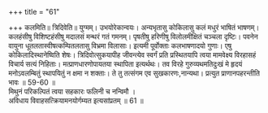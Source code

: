 +++
title = "61"

+++
कलमिति॥ त्रिदिवेति॥ युग्मम्। उभयोरेकान्वयः। अन्यभृतासु कोकिलासु कलं मधुरं भाषितं भाषणम्। कलहंसीषु विशिष्टहंसीषु मदालसं मन्थरं गतं गमनम्। पृषतीषु हरिणीषु विलोलमीक्षितं चञ्चला दृष्टिः। पवनेन वायुना धूतलतास्वीषत्कम्पितलतासु विभ्रमा विलासाः। इत्यमी पूर्वोक्ताः कलभाषणादयो गुणाः। एषु कोकिलादिस्थानेष्विति शेषः। त्रिदिवोत्सुकयापीह जीवन्त्येव स्वर्गं प्रति प्रस्थितयापि त्वया मामवेक्ष्य विरहासहं विचार्य सत्यं निहिताः। मत्प्राणधारणोपायतया स्थापिता इत्यर्थथः। तव विरहे गुरुव्यथमतिदुःखं मे हृदयं मनोऽवलम्बितुं स्थापयितुं न क्षमा न शक्ताः। ते तु तत्संगम एव सुखकारणः,नान्यथा। प्रत्युत प्राणानपहरन्तीति भावः ॥ 59-60 ॥  
मिथुनं परिकल्पितं त्वया सहकारः फलिनी च नन्विमौ ।  
अविधाय विवाहसत्क्रियामनयोर्गम्यत इत्यसांप्रतम् ॥ 61 ॥